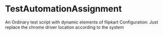 # TestAutomationAssignment

An Ordinary test script with dynamic elements of flipkart
Configuration:
Just replace the chrome driver location according to the system

